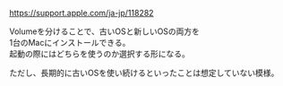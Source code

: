 <https://support.apple.com/ja-jp/118282>

Volumeを分けることで、古いOSと新しいOSの両方を  
1台のMacにインストールできる。  
起動の際にはどちらを使うのか選択する形になる。

ただし、長期的に古いOSを使い続けるといったことは想定していない模様。